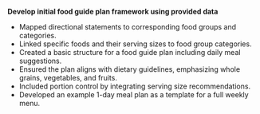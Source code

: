 **Develop initial food guide plan framework using provided data**

- Mapped directional statements to corresponding food groups and categories.
- Linked specific foods and their serving sizes to food group categories.
- Created a basic structure for a food guide plan including daily meal suggestions.
- Ensured the plan aligns with dietary guidelines, emphasizing whole grains, vegetables, and fruits.
- Included portion control by integrating serving size recommendations.
- Developed an example 1-day meal plan as a template for a full weekly menu.
